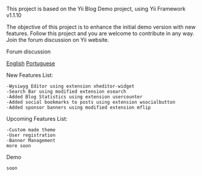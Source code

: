 This project is based on the Yii Blog Demo project, using Yii Framework v1.1.10

The objective of this project is to enhance the initial demo version with new features. Follow this project and you are welcome to contribute in any way. Join the forum discussion on Yii website.


Forum discussion

[English](http://www.yiiframework.com/forum/index.php/topic/30503-yii-blog-enhanced-on-github)
[Portuguese](http://www.yiiframework.com/forum/index.php/topic/30502-yii-blog-melhorado-no-github)

New Features List:

    -Wysiwyg Editor using extension xheditor-widget
    -Search Bar using modified extension esearch
    -Added Blog Statistics using extension usercounter
    -Added social bookmarks to posts using extension wsocialbutton
    -Added sponsor banners using modified extension mflip

Upcoming Features List:

    -Custom made theme
    -User registration
    -Banner Management
    more soon

Demo
   
    soon